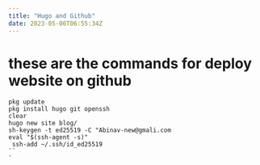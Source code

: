 ```yaml
---
title: "Hugo and Github"
date: 2023-05-06T06:55:34Z
---
```

# these are the commands for deploy website on github
```
pkg update
pkg install hugo git openssh
clear
hugo new site blog/
sh-keygen -t ed25519 -C "Abinav-new@gmali.com
eval "$(ssh-agent -s)"
 ssh-add ~/.ssh/id_ed25519
``
`
